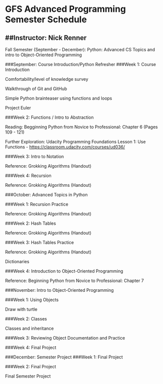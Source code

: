 # GFS Advanced Programming Semester Schedule
##Instructor: Nick Renner
---

Fall Semester (September - December):
Python: Advanced CS Topics and intro to Object-Oriented Programming

###September: Course Introduction/Python Refresher
###Week 1: Course Introduction

Comfortability/level of knowledge survey

Walkthrough of Git and GitHub

Simple Python brainteaser using functions and loops 

Project Euler

###Week 2: Functions / Intro to Abstraction

Reading: Begginning Python from Novice to Professional: Chapter 6 (Pages 109 - 121)

Further Exploration: Udacity Programming Foundations Lesson 1: Use Functions - 
https://classroom.udacity.com/courses/ud036/


###Week 3: Intro to Notation

Reference: Grokking Algorithms (Handout)

###Week 4: Recursion 

Reference: Grokking Algorithms (Handout)

###October: Advanced Topics in Python

###Week 1: Recursion Practice

Reference: Grokking Algorithms (Handout)

###Week 2: Hash Tables

Reference: Grokking Algorithms (Handout)

###Week 3: Hash Tables Practice

Reference: Grokking Algorithms (Handout)

Dictionaries

###Week 4: Introduction to Object-Oriented Programming

Reference: Beginning Python from Novice to Professional: Chapter 7

###November: Intro to Object-Oriented Programming

###Week 1: Using Objects

Draw with turtle 

###Week 2: Classes

Classes and inheritance

###Week 3: Reviewing Object Documentation and Practice

###Week 4: Final Project


###December: Semester Project
###Week 1: Final Project


###Week 2: Final Project

Final Semester Project






